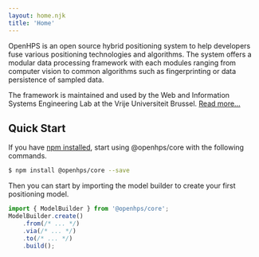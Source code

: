```yaml
---
layout: home.njk
title: 'Home'
---
```

<div class="row lead">
    <p class="col-sm-6">
        OpenHPS is an open source hybrid positioning system to help developers fuse various positioning technologies and algorithms. The system offers a modular data processing framework with each modules ranging from computer vision to common algorithms such as fingerprinting or data persistence of sampled data.
    </p>
    <p class="col-sm-6">
        The framework is maintained and used by the Web and Information Systems Engineering Lab at the Vrije Universiteit Brussel. <a href="/docs/about">Read more...</a>
    </p>
</div>

## Quick Start
If you have [npm installed](https://www.npmjs.com/get-npm), start using @openhps/core with the following commands.
```bash
$ npm install @openhps/core --save
```

Then you can start by importing the model builder to create your first positioning model.

```ts twoslash
import { ModelBuilder } from '@openhps/core';
ModelBuilder.create()
    .from(/* ... */)
    .via(/* ... */)
    .to(/* ... */)
    .build();
```
